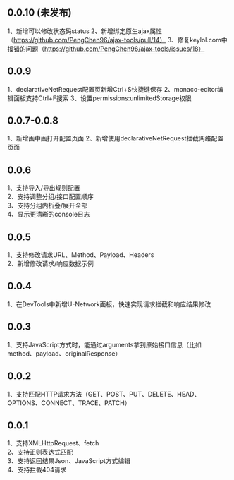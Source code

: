 ## 0.0.10 (未发布)
1、新增可以修改状态码status
2、新增绑定原生ajax属性（https://github.com/PengChen96/ajax-tools/pull/14）
3、修复keylol.com中报错的问题（https://github.com/PengChen96/ajax-tools/issues/18）

## 0.0.9
1、declarativeNetRequest配置页新增Ctrl+S快捷键保存
2、monaco-editor编辑面板支持Ctrl+F搜索
3、设置permissions:unlimitedStorage权限

## 0.0.7-0.0.8
1、新增画中画打开配置页面
2、新增使用declarativeNetRequest拦截网络配置页面

## 0.0.6
1、支持导入/导出规则配置  
2、支持调整分组/接口配置顺序  
3、支持分组内折叠/展开全部  
4、显示更清晰的console日志  

## 0.0.5
1、支持修改请求URL、Method、Payload、Headers  
2、新增修改请求/响应数据示例

## 0.0.4
1、在DevTools中新增U-Network面板，快速实现请求拦截和响应结果修改

## 0.0.3
1、支持JavaScript方式时，能通过arguments拿到原始接口信息（比如method、payload、originalResponse）

## 0.0.2
1、支持匹配HTTP请求方法（GET、POST、PUT、DELETE、HEAD、OPTIONS、CONNECT、TRACE、PATCH）

## 0.0.1
1、支持XMLHttpRequest、fetch  
2、支持正则表达式匹配  
3、支持返回结果Json、JavaScript方式编辑  
4、支持拦截404请求
